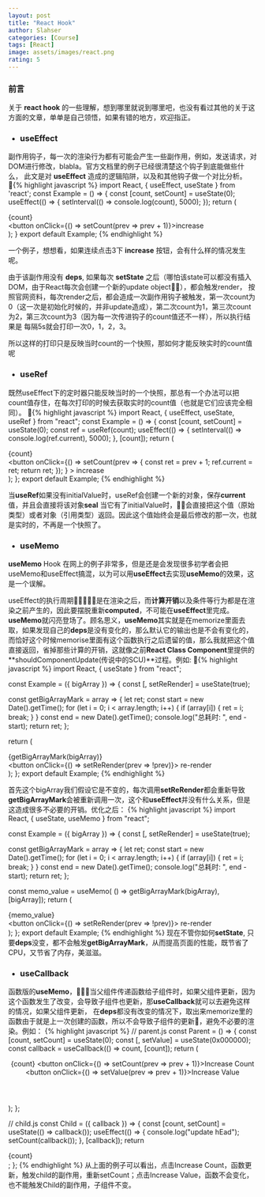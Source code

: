 ```yaml
---
layout: post
title: "React Hook"
author: Slahser
categories: [Course]
tags: [React]
image: assets/images/react.png
rating: 5
---
```


### 前言
关于 **react hook** 的一些理解，想到哪里就说到哪里吧，也没有看过其他的关于这方面的文章，单单是自己领悟，如果有错的地方，欢迎指正。
- ### useEffect
副作用钩子，每一次的渲染行为都有可能会产生一些副作用，例如，发送请求，对DOM进行修改，blabla。官方文档里的例子已经很清楚这个钩子到底能做些什么，
此文是对 **useEffect** 造成的逻辑陷阱，以及和其他钩子做一个对比分析。
{% highlight javascript %}
import React, { useEffect, useState } from 'react';
const Example = () => {
	const [count, setCount] = useState(0);
	useEffect(() => {
		setInterval(() => console.log(count), 5000);
	});
	return (
		<div>
			<div>{count}</div>
			<button onClick={() => setCount(prev => prev + 1)}>increase</button>
		</div>
	);
}
export default Example;
{% endhighlight %}

一个例子，想想看，如果连续点击3下 **increase** 按钮，会有什么样的情况发生呢。

由于该副作用没有 **deps**, 如果每次 **setState** 之后（哪怕该state可以都没有插入DOM，由于React每次会创建一个新的update object），都会触发render，
按照官网资料，每次render之后，都会造成一次副作用钩子被触发，第一次count为0（这一次是初始化时候的，并非update造成），第二次count为1，第三次count为2，第三次count为3（因为每一次传进钩子的count值还不一样），所以执行结果是
每隔5s就会打印一次0，1，2，3。


所以这样的打印只是反映当时count的一个快照，那如何才能反映实时的count值呢

- ### useRef
既然useEffect下的定时器只能反映当时的一个快照，那总有一个办法可以把count值存住，在每次打印的时候去获取实时的count值（也就是它们应该完全相同）。
{% highlight javascript %}
import React, { useEffect, useState, useRef } from "react";
const Example = () => {
  const [count, setCount] = useState(0);
  const ref = useRef(count);
  useEffect(() => {
    setInterval(() => console.log(ref.current), 5000);
  }, [count]);
  return (
    <div>
      <div>{count}</div>
      <button
        onClick={() =>
          setCount(prev => {
            const ret = prev + 1;
            ref.current = ret;
            return ret;
          });
        }
      >
        increase
      </button>
    </div>
  );
};
export default Example;
{% endhighlight %}

当**useRef**如果没有initialValue时，useRef会创建一个新的对象，保存**current**值，并且会直接将该对象**seal**
当它有了initialValue时，会直接把这个值（原始类型）或者对象（引用类型）返回。因此这个值始终会是最后修改的那一次，也就是实时的，不再是一个快照了。

- ### useMemo

**useMemo** Hook 在网上的例子非常多，但是还是会发现很多初学者会把useMemo和useEffect搞混，以为可以用**useEffect**去实现**useMemo**的效果，这是一个误解。

useEffect的执行周期是在渲染之后，而**计算开销**以及条件等行为都是在渲染之前产生的，因此要摆脱重新**computed**，不可能在**useEffect**里完成。**useMemo**就闪亮登场了。顾名思义，**useMemo**其实就是在memorize里面去取，如果发现自己的**deps**是没有变化的，那么默认它的输出也是不会有变化的，而恰好这个时候memorise里面有这个函数执行之后遗留的值，那么我就把这个值直接返回，省掉那些计算的开销，这就像之前**React Class Component**里提供的**shouldComponentUpdate(传说中的SCU)**过程。例如:
{% highlight javascript %}
import React, { useState } from "react";

const Example = ({ bigArray }) => {
  const [, setReRender] = useState(true);

  const getBigArrayMark = array => {
    let ret;
    const start = new Date().getTime();
    for (let i = 0; i < array.length; i++) {
      if (array[i]) {
        ret = i;
        break;
      }
    }
    const end = new Date().getTime();
    console.log("总耗时: ", end - start);
    return ret;
  };

  return (
    <div>
      <div>{getBigArrayMark(bigArray)}</div>
      <button onClick={() => setReRender(prev => !prev)}> re-render </button>
    </div>
  );
};
export default Example;
{% endhighlight %}

首先这个bigArray我们假设它是不变的，每次调用**setReRender**都会重新导致**getBigArrayMark**会被重新调用一次，这个和**useEffect**并没有什么关系，但是这造成很多不必要的开销。优化之后：
{% highlight javascript %}
import React, { useState, useMemo } from "react";

const Example = ({ bigArray }) => {
  const [, setReRender] = useState(true);

  const getBigArrayMark = array => {
    let ret;
    const start = new Date().getTime();
    for (let i = 0; i < array.length; i++) {
      if (array[i]) {
        ret = i;
        break;
      }
    }
    const end = new Date().getTime();
    console.log("总耗时: ", end - start);
    return ret;
  };

  const memo_value = useMemo(
    () => getBigArrayMark(bigArray), [bigArray]);
  return (
    <div>
      <div>{memo_value}</div>
      <button onClick={() => setReRender(prev => !prev)}> re-render </button>
    </div>
  );
};
export default Example;
{% endhighlight %}
现在不管你如何**setState**, 只要**deps**没变，都不会触发**getBigArrayMark**，从而提高页面的性能，既节省了CPU，又节省了内存，美滋滋。

- ### useCallback
函数版的**useMemo**，当父组件传递函数给子组件时，如果父组件更新，因为这个函数发生了改变，会导致子组件也更新，那**useCallback**就可以去避免这样的情况，如果父组件更新，
在**deps**都没有改变的情况下，取出来memorize里的函数由于就是上一次创建的函数，所以不会导致子组件的更新，避免不必要的渲染。例如：
{% highlight javascript %}
//  parent.js
const Parent = () => {
  const [count, setCount] = useState(0);
  const [, setValue] = useState(0x000000);
  const callback = useCallback(() => count, [count]);
  return (
    <div>
      <Header callback={callback}/>
      {count}
      <button onClick={() => setCount(prev => prev + 1)}>Increase Count</button>
      <button onClick={() => setValue(prev => prev + 1)}>Increase Value</button>
    </div>
  );
};


// child.js
const Child = ({ callback }) => {
  const [count, setCount] = useState(() => callback());
  useEffect(() => {
    console.log("update hEad");
    setCount(callback());
  }, [callback]);
  return <div>{count}</div>;
};
{% endhighlight %}
从上面的例子可以看出，点击Increase Count，函数更新，触发child的副作用，重新setCount；点击Increase Value，函数不会变化，也不能触发Child的副作用，子组件不变。





